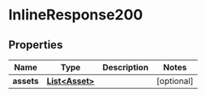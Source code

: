 
# InlineResponse200

## Properties
Name | Type | Description | Notes
------------ | ------------- | ------------- | -------------
**assets** | [**List&lt;Asset&gt;**](Asset.md) |  |  [optional]




